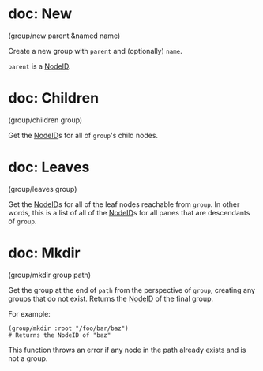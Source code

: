 # doc: New

(group/new parent &named name)

Create a new group with `parent` and (optionally) `name`.

`parent` is a [NodeID](/api.md#nodeid).

# doc: Children

(group/children group)

Get the [NodeID](/api.md#nodeid)s for all of `group`'s child nodes.

# doc: Leaves

(group/leaves group)

Get the [NodeID](/api.md#nodeid)s for all of the leaf nodes reachable from `group`. In other words, this is a list of all of the [NodeID](/api.md#nodeid)s for all panes that are descendants of `group`.

# doc: Mkdir

(group/mkdir group path)

Get the group at the end of `path` from the perspective of `group`, creating any groups that do not exist. Returns the [NodeID](/api.md#nodeid) of the final group.

For example:

```janet
(group/mkdir :root "/foo/bar/baz")
# Returns the NodeID of "baz"
```

This function throws an error if any node in the path already exists and is not a group.
